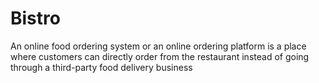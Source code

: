 # Bistro
An online food ordering system or an online ordering platform is a place where customers can directly order from the restaurant instead of going through a third-party food delivery business
